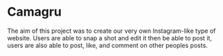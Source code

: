 # Camagru
The aim of this project was to create our very own Instagram-like type of website. Users are able to snap a shot and edit it then be able to post it, users are also able to post, like, and comment on other peoples posts.
